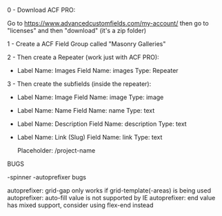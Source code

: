 0 - Download ACF PRO: 

Go to https://www.advancedcustomfields.com/my-account/
then go to "licenses" and then "download" (it's a zip folder)


1 - Create a ACF Field Group called "Masonry Galleries"

2 - Then create a Repeater (work just with ACF PRO):

  - Label Name: Images
    Field Name: images
    Type: Repeater

3 - Then create the subfields (inside the repeater):

  - Label Name: Image
    Field Name: image
    Type: image

  - Label Name: Name
    Field Name: name
    Type: text

  - Label Name: Description
    Field Name: description
    Type: text

  - Label Name: Link (Slug)
    Field Name: link
    Type: text

    Placeholder: /project-name




BUGS

-spinner
-autoprefixer bugs

autoprefixer: grid-gap only works if grid-template(-areas) is being used
autoprefixer: auto-fill value is not supported by IE
autoprefixer: end value has mixed support, consider using flex-end instead

